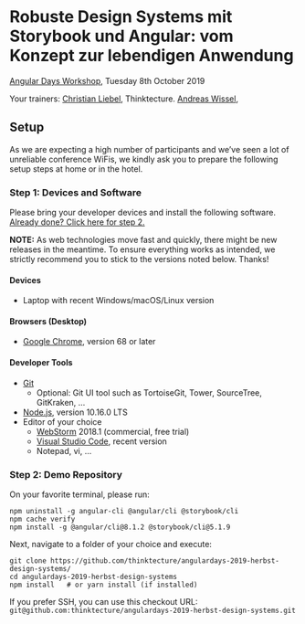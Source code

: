 # Robuste Design Systems mit Storybook und Angular: vom Konzept zur lebendigen Anwendung

[Angular Days Workshop](https://javascript-days.de/angular/robuste-design-systems-mit-storybook-und-angular-vom-konzept-zur-lebendigen-anwendung/), Tuesday 8th October 2019 

Your trainers: [Christian Liebel](https://twitter.com/chris_liebel), Thinktecture. [Andreas Wissel](https://twitter.com/andreas_wissel),  

## Setup

As we are expecting a high number of participants and we’ve seen a lot of unreliable conference WiFis, we kindly ask you to prepare the following setup steps at home or in the hotel.

### Step 1: Devices and Software

Please bring your developer devices and install the following software. [Already done? Click here for step 2.](#step-2-demo-repository)

**NOTE:** As web technologies move fast and quickly, there might be new releases in the meantime. To ensure everything works as intended, we strictly recommend you to stick to the versions noted below. Thanks!

#### Devices
- Laptop with recent Windows/macOS/Linux version

#### Browsers (Desktop)
- [Google Chrome](https://www.google.de/chrome/browser/desktop/), version 68 or later

#### Developer Tools
- [Git](https://git-scm.com/)
  - Optional: Git UI tool such as TortoiseGit, Tower, SourceTree, GitKraken, …
- [Node.js](https://nodejs.org/en/), version 10.16.0 LTS
- Editor of your choice
  - [WebStorm](https://www.jetbrains.com/webstorm/) 2018.1 (commercial, free trial)
  - [Visual Studio Code](https://code.visualstudio.com/), recent version
  - Notepad, vi, …

### Step 2: Demo Repository

On your favorite terminal, please run:

```
npm uninstall -g angular-cli @angular/cli @storybook/cli
npm cache verify
npm install -g @angular/cli@8.1.2 @storybook/cli@5.1.9 
```

Next, navigate to a folder of your choice and execute:

```
git clone https://github.com/thinktecture/angulardays-2019-herbst-design-systems/
cd angulardays-2019-herbst-design-systems
npm install   # or yarn install (if installed)
```

If you prefer SSH, you can use this checkout URL: `git@github.com:thinktecture/angulardays-2019-herbst-design-systems.git`

